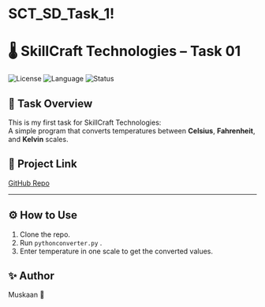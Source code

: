 # SCT_SD_Task_1!

# 🌡️ SkillCraft Technologies – Task 01

![License](https://img.shields.io/badge/License-MIT-blue.svg)
![Language](https://img.shields.io/badge/Language-Python-blue.svg)
![Status](https://img.shields.io/badge/Status-Completed-brightgreen)

## 📌 Task Overview

This is my first task for SkillCraft Technologies:  
A simple program that converts temperatures between **Celsius**, **Fahrenheit**, and **Kelvin** scales.

## 🔗 Project Link
[GitHub Repo](https://github.com/muskaan1212/SCT_SD_Task-1)

---

## ⚙️ How to Use
1. Clone the repo.
2. Run `pythonconverter.py` .
3. Enter temperature in one scale to get the converted values.

## ✨ Author
Muskaan  🌟

